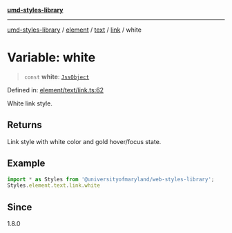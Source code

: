 [**umd-styles-library**](../../../../../../README.md)

***

[umd-styles-library](../../../../../../modules.md) / [element](../../../../../README.md) / [text](../../../README.md) / [link](../README.md) / white

# Variable: white

> `const` **white**: [`JssObject`](../../../../../../utilities/namespaces/transform/type-aliases/JssObject.md)

Defined in: [element/text/link.ts:62](https://github.com/UMD-Digital/design-system/blob/8021d9898368f604bce452fe4dde6fae3a0578fd/packages/styles/source/element/text/link.ts#L62)

White link style.

## Returns

Link style with white color and gold hover/focus state.

## Example

```typescript
import * as Styles from '@universityofmaryland/web-styles-library';
Styles.element.text.link.white
```

## Since

1.8.0
